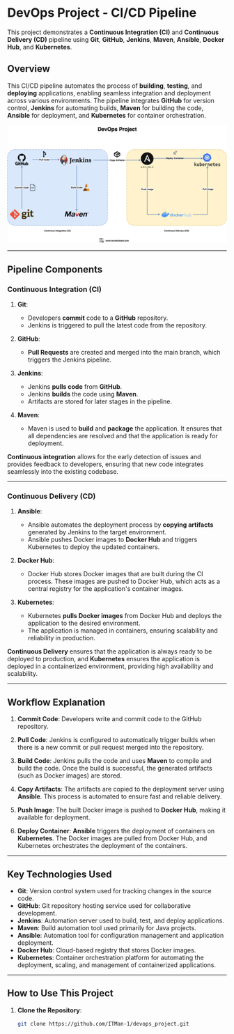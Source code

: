 # **DevOps Project - CI/CD Pipeline**

This project demonstrates a **Continuous Integration (CI)** and **Continuous Delivery (CD)** pipeline using **Git**, **GitHub**, **Jenkins**, **Maven**, **Ansible**, **Docker Hub**, and **Kubernetes**.

## **Overview**

This CI/CD pipeline automates the process of **building**, **testing**, and **deploying** applications, enabling seamless integration and deployment across various environments. The pipeline integrates **GitHub** for version control, **Jenkins** for automating builds, **Maven** for building the code, **Ansible** for deployment, and **Kubernetes** for container orchestration.

![DevOps Project Diagram](images/image.png)

---

## **Pipeline Components**

### **Continuous Integration (CI)**
1. **Git**: 
   - Developers **commit** code to a **GitHub** repository.
   - Jenkins is triggered to pull the latest code from the repository.

2. **GitHub**:
   - **Pull Requests** are created and merged into the main branch, which triggers the Jenkins pipeline.

3. **Jenkins**:
   - Jenkins **pulls code** from **GitHub**.
   - Jenkins **builds** the code using **Maven**.
   - Artifacts are stored for later stages in the pipeline.

4. **Maven**:
   - Maven is used to **build** and **package** the application. It ensures that all dependencies are resolved and that the application is ready for deployment.

**Continuous integration** allows for the early detection of issues and provides feedback to developers, ensuring that new code integrates seamlessly into the existing codebase.

---

### **Continuous Delivery (CD)**
1. **Ansible**:
   - Ansible automates the deployment process by **copying artifacts** generated by Jenkins to the target environment.
   - Ansible pushes Docker images to **Docker Hub** and triggers Kubernetes to deploy the updated containers.

2. **Docker Hub**:
   - Docker Hub stores Docker images that are built during the CI process. These images are pushed to Docker Hub, which acts as a central registry for the application's container images.

3. **Kubernetes**:
   - Kubernetes **pulls Docker images** from Docker Hub and deploys the application to the desired environment.
   - The application is managed in containers, ensuring scalability and reliability in production.

**Continuous Delivery** ensures that the application is always ready to be deployed to production, and **Kubernetes** ensures the application is deployed in a containerized environment, providing high availability and scalability.

---

## **Workflow Explanation**

1. **Commit Code**: 
   Developers write and commit code to the GitHub repository.

2. **Pull Code**:
   Jenkins is configured to automatically trigger builds when there is a new commit or pull request merged into the repository.

3. **Build Code**:
   Jenkins pulls the code and uses **Maven** to compile and build the code. Once the build is successful, the generated artifacts (such as Docker images) are stored.

4. **Copy Artifacts**:
   The artifacts are copied to the deployment server using **Ansible**. This process is automated to ensure fast and reliable delivery.

5. **Push Image**:
   The built Docker image is pushed to **Docker Hub**, making it available for deployment.

6. **Deploy Container**:
   **Ansible** triggers the deployment of containers on **Kubernetes**. The Docker images are pulled from Docker Hub, and Kubernetes orchestrates the deployment of the containers.

---

## **Key Technologies Used**

- **Git**: Version control system used for tracking changes in the source code.
- **GitHub**: Git repository hosting service used for collaborative development.
- **Jenkins**: Automation server used to build, test, and deploy applications.
- **Maven**: Build automation tool used primarily for Java projects.
- **Ansible**: Automation tool for configuration management and application deployment.
- **Docker Hub**: Cloud-based registry that stores Docker images.
- **Kubernetes**: Container orchestration platform for automating the deployment, scaling, and management of containerized applications.

---

## **How to Use This Project**

1. **Clone the Repository**:
   ```bash
   git clone https://github.com/ITMan-1/devops_project.git
